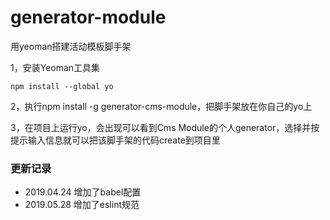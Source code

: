 # generator-module

用yeoman搭建活动模板脚手架

1，安装Yeoman工具集
```
npm install --global yo
```
2，执行npm install -g generator-cms-module，把脚手架放在你自己的yo上

3，在项目上运行yo，会出现可以看到Cms Module的个人generator，选择并按提示输入信息就可以把该脚手架的代码create到项目里


### 更新记录


* 2019.04.24 增加了babel配置
* 2019.05.28 增加了eslint规范